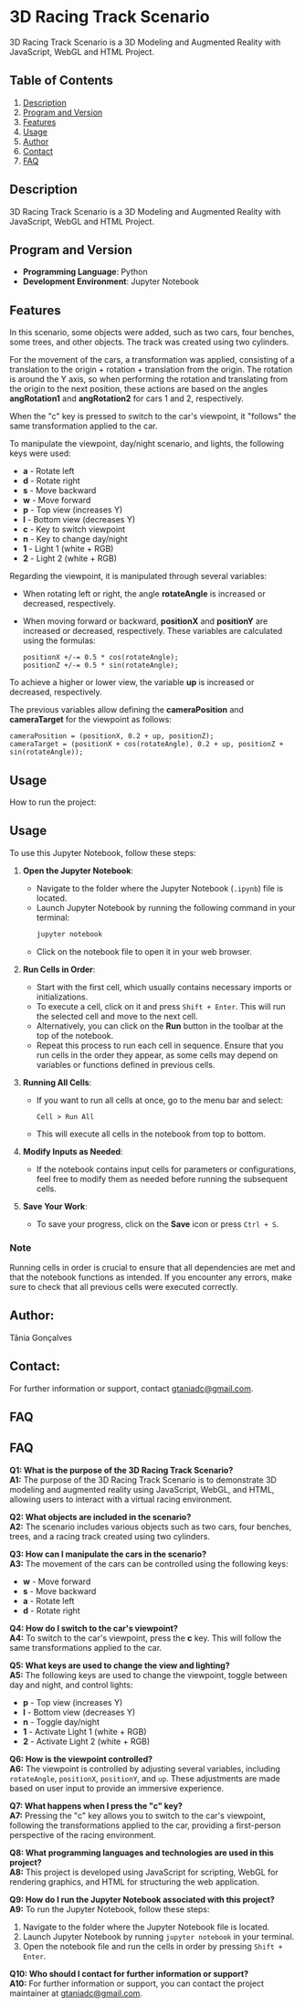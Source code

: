 # 3D Racing Track Scenario
3D Racing Track Scenario is a 3D Modeling and Augmented Reality with JavaScript, WebGL and HTML Project.

## Table of Contents
1. [Description](#description)
2. [Program and Version](#program-and-version)
3. [Features](#features)
4. [Usage](#usage)
5. [Author](#author)
6. [Contact](#contact)
7. [FAQ](#faq)

## Description
3D Racing Track Scenario is a 3D Modeling and Augmented Reality with JavaScript, WebGL and HTML Project.

## Program and Version
- **Programming Language**: Python
- **Development Environment**: Jupyter Notebook

## Features

In this scenario, some objects were added, such as two cars, four benches, some trees, and other objects. The track was created using two cylinders.

For the movement of the cars, a transformation was applied, consisting of a translation to the origin + rotation + translation from the origin. The rotation is around the Y axis, so when performing the rotation and translating from the origin to the next position, these actions are based on the angles **angRotation1** and **angRotation2** for cars 1 and 2, respectively.

When the "c" key is pressed to switch to the car's viewpoint, it "follows" the same transformation applied to the car.

To manipulate the viewpoint, day/night scenario, and lights, the following keys were used:

- **a** - Rotate left
- **d** - Rotate right
- **s** - Move backward
- **w** - Move forward
- **p** - Top view (increases Y)
- **l** - Bottom view (decreases Y)
- **c** - Key to switch viewpoint
- **n** - Key to change day/night
- **1** - Light 1 (white + RGB)
- **2** - Light 2 (white + RGB)

Regarding the viewpoint, it is manipulated through several variables:

- When rotating left or right, the angle **rotateAngle** is increased or decreased, respectively.
- When moving forward or backward, **positionX** and **positionY** are increased or decreased, respectively. These variables are calculated using the formulas:

    ```plaintext
    positionX +/-= 0.5 * cos(rotateAngle);
    positionZ +/-= 0.5 * sin(rotateAngle);
    ```

To achieve a higher or lower view, the variable **up** is increased or decreased, respectively.

The previous variables allow defining the **cameraPosition** and **cameraTarget** for the viewpoint as follows:

```plaintext
cameraPosition = (positionX, 0.2 + up, positionZ);
cameraTarget = (positionX + cos(rotateAngle), 0.2 + up, positionZ + sin(rotateAngle));
```

## Usage
How to run the project:  

## Usage

To use this Jupyter Notebook, follow these steps:

1. **Open the Jupyter Notebook**:
   - Navigate to the folder where the Jupyter Notebook (`.ipynb`) file is located.
   - Launch Jupyter Notebook by running the following command in your terminal:
     ```bash
     jupyter notebook
     ```
   - Click on the notebook file to open it in your web browser.

2. **Run Cells in Order**:
   - Start with the first cell, which usually contains necessary imports or initializations.
   - To execute a cell, click on it and press `Shift + Enter`. This will run the selected cell and move to the next cell.
   - Alternatively, you can click on the **Run** button in the toolbar at the top of the notebook.
   - Repeat this process to run each cell in sequence. Ensure that you run cells in the order they appear, as some cells may depend on variables or functions defined in previous cells.

3. **Running All Cells**:
   - If you want to run all cells at once, go to the menu bar and select:
     ```
     Cell > Run All
     ```
   - This will execute all cells in the notebook from top to bottom.

4. **Modify Inputs as Needed**:
   - If the notebook contains input cells for parameters or configurations, feel free to modify them as needed before running the subsequent cells.

5. **Save Your Work**:
   - To save your progress, click on the **Save** icon or press `Ctrl + S`.

### Note
Running cells in order is crucial to ensure that all dependencies are met and that the notebook functions as intended. If you encounter any errors, make sure to check that all previous cells were executed correctly.


## Author:
Tânia Gonçalves

## Contact:
For further information or support, contact gtaniadc@gmail.com.

## FAQ

## FAQ

**Q1: What is the purpose of the 3D Racing Track Scenario?**  
**A1:** The purpose of the 3D Racing Track Scenario is to demonstrate 3D modeling and augmented reality using JavaScript, WebGL, and HTML, allowing users to interact with a virtual racing environment.

**Q2: What objects are included in the scenario?**  
**A2:** The scenario includes various objects such as two cars, four benches, trees, and a racing track created using two cylinders.

**Q3: How can I manipulate the cars in the scenario?**  
**A3:** The movement of the cars can be controlled using the following keys:
- **w** - Move forward
- **s** - Move backward
- **a** - Rotate left
- **d** - Rotate right

**Q4: How do I switch to the car's viewpoint?**  
**A4:** To switch to the car's viewpoint, press the **c** key. This will follow the same transformations applied to the car.

**Q5: What keys are used to change the view and lighting?**  
**A5:** The following keys are used to change the viewpoint, toggle between day and night, and control lights:
- **p** - Top view (increases Y)
- **l** - Bottom view (decreases Y)
- **n** - Toggle day/night
- **1** - Activate Light 1 (white + RGB)
- **2** - Activate Light 2 (white + RGB)

**Q6: How is the viewpoint controlled?**  
**A6:** The viewpoint is controlled by adjusting several variables, including `rotateAngle`, `positionX`, `positionY`, and `up`. These adjustments are made based on user input to provide an immersive experience.

**Q7: What happens when I press the "c" key?**  
**A7:** Pressing the "c" key allows you to switch to the car's viewpoint, following the transformations applied to the car, providing a first-person perspective of the racing environment.

**Q8: What programming languages and technologies are used in this project?**  
**A8:** This project is developed using JavaScript for scripting, WebGL for rendering graphics, and HTML for structuring the web application.

**Q9: How do I run the Jupyter Notebook associated with this project?**  
**A9:** To run the Jupyter Notebook, follow these steps:
1. Navigate to the folder where the Jupyter Notebook file is located.
2. Launch Jupyter Notebook by running `jupyter notebook` in your terminal.
3. Open the notebook file and run the cells in order by pressing `Shift + Enter`.

**Q10: Who should I contact for further information or support?**  
**A10:** For further information or support, you can contact the project maintainer at gtaniadc@gmail.com.
